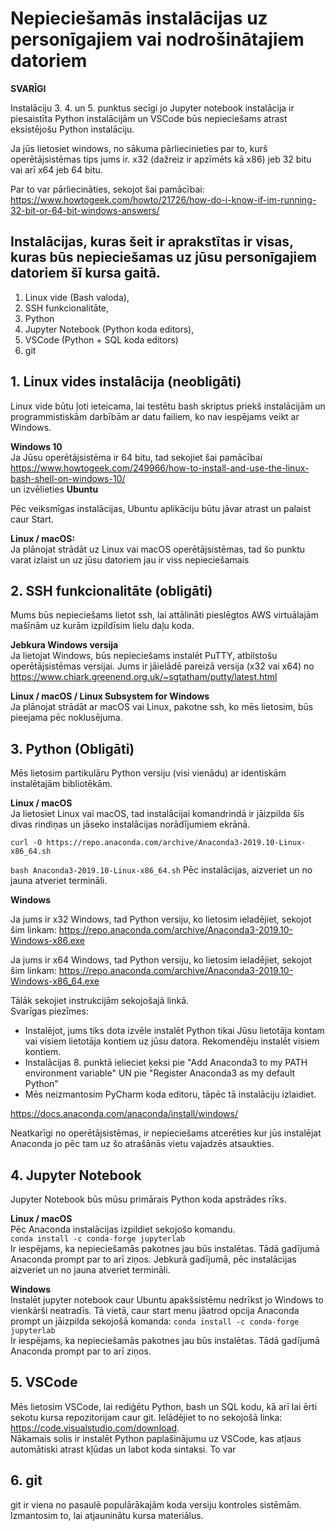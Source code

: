 # Nepieciešamās instalācijas uz personīgajiem vai nodrošinātajiem datoriem

**SVARĪGI**  

Instalāciju 3\. 4\. un 5\. punktus secīgi jo Jupyter notebook instalācija ir piesaistīta Python instalācijām un VSCode būs nepieciešams atrast eksistējošu Python instalāciju.

Ja jūs lietosiet windows, no sākuma pārliecinieties par to, kurš operētājsistēmas tips jums ir. x32 (dažreiz ir apzīmēts kā x86) jeb 32 bitu vai arī x64 jeb 64 bitu.  

Par to var pārliecināties, sekojot šai pamācībai:  
https://www.howtogeek.com/howto/21726/how-do-i-know-if-im-running-32-bit-or-64-bit-windows-answers/  

## Instalācijas, kuras šeit ir aprakstītas ir visas, kuras būs nepieciešamas uz jūsu personīgajiem datoriem šī kursa gaitā.

1. Linux vide (Bash valoda),  
2. SSH funkcionalitāte,  
3. Python
4. Jupyter Notebook (Python koda editors),  
5. VSCode (Python + SQL koda editors)  
6. git



## 1. Linux vides instalācija (neobligāti)  
Linux vide būtu ļoti ieteicama, lai testētu bash skriptus priekš instalācijām un programmistiskām darbībām ar datu failiem, ko nav iespējams veikt ar Windows.

**Windows 10**  
Ja Jūsu operētājsistēma ir 64 bitu, tad sekojiet šai pamācībai https://www.howtogeek.com/249966/how-to-install-and-use-the-linux-bash-shell-on-windows-10/  
un izvēlieties **Ubuntu**  

Pēc veiksmīgas instalācijas, Ubuntu aplikāciju būtu jāvar atrast un palaist caur Start. 



**Linux / macOS:**  
Ja plānojat strādāt uz Linux vai macOS operētājsistēmas, tad šo punktu varat izlaist un uz jūsu datoriem jau ir viss nepieciešamais


## 2. SSH funkcionalitāte (obligāti)  
Mums būs nepieciešams lietot ssh, lai attālināti pieslēgtos AWS virtuālajām mašīnām uz kurām izpildīsim lielu daļu koda. 

<!-- Ja ir ubuntu subsistēma, tad var lietot ssh un iespējams arī git -->
<!-- Ar ubuntu apakšistēmu lietot python/vscode/jupyter droši vien ir slikta ideja-->

**Jebkura Windows versija**  
Ja lietojat Windows, būs nepieciešams instalēt PuTTY, atbilstošu operētājsistēmas versijai. 
Jums ir jāielādē pareizā versija (x32 vai x64) no  
https://www.chiark.greenend.org.uk/~sgtatham/putty/latest.html  

**Linux / macOS / Linux Subsystem for Windows**  
Ja plānojat strādāt ar macOS vai Linux, pakotne ssh, ko mēs lietosim, būs pieejama pēc noklusējuma.  
<!-- 
Iespējams var nākties atvērt portu/iespējot kādus konfigus no šīs pamācības.
https://www.illuminiastudios.com/dev-diaries/ssh-on-windows-subsystem-for-linux/ -->



## 3. Python (Obligāti)
Mēs lietosim partikulāru Python versiju (visi vienādu) ar identiskām instalētajām bibliotēkām.

**Linux / macOS**  
Ja lietosiet Linux vai macOS, tad instalācijai komandrindā ir jāizpilda šīs divas rindiņas un jāseko instalācijas norādījumiem ekrānā.

`curl -O https://repo.anaconda.com/archive/Anaconda3-2019.10-Linux-x86_64.sh`  

`bash Anaconda3-2019.10-Linux-x86_64.sh`
Pēc instalācijas, aizveriet un no jauna atveriet termināli.

**Windows**  

Ja jums ir x32 Windows, tad Python versiju, ko lietosim ieladējiet, sekojot šim linkam:
https://repo.anaconda.com/archive/Anaconda3-2019.10-Windows-x86.exe  

Ja jums ir x64 Windows, tad Python versiju, ko lietosim ieladējiet, sekojot šim linkam:
https://repo.anaconda.com/archive/Anaconda3-2019.10-Windows-x86_64.exe  

Tālāk sekojiet instrukcijām sekojošajā linkā.  
Svarīgas piezīmes:  
* Instalējot, jums tiks dota izvēle instalēt Python tikai Jūsu lietotāja kontam vai visiem lietotāja kontiem uz jūsu datora. Rekomendēju instalēt visiem kontiem.
* Instalācijas 8\. punktā ielieciet ķeksi pie "Add Anaconda3 to my PATH environment variable" UN pie "Register Anaconda3 as my default Python"  
* Mēs neizmantosim PyCharm koda editoru, tāpēc tā instalāciju izlaidiet.  

https://docs.anaconda.com/anaconda/install/windows/  

Neatkarīgi no operētājsistēmas, ir nepieciešams atcerēties kur jūs instalējat Anaconda jo pēc tam uz šo atrašānās vietu vajadzēs atsaukties.


## 4. Jupyter Notebook
Jupyter Notebook būs mūsu primārais Python koda apstrādes rīks. 
<!-- https://jupyter.org/install -->

**Linux / macOS**  
Pēc Anaconda instalācijas izpildiet sekojošo komandu.  
`conda install -c conda-forge jupyterlab`  
Ir iespējams, ka nepieciešamās pakotnes jau būs instalētas. Tādā gadījumā Anaconda prompt par to arī ziņos. Jebkurā gadījumā, pēc instalācijas aizveriet un no jauna atveriet termināli.


**Windows**  
Instalēt jupyter notebook caur Ubuntu apakšsistēmu nedrīkst jo Windows to vienkārši neatradīs. Tā vietā, caur start menu jāatrod opcija Anaconda prompt un jāizpilda sekojošā komanda:
`conda install -c conda-forge jupyterlab`  
Ir iespējams, ka nepieciešamās pakotnes jau būs instalētas. Tādā gadījumā Anaconda prompt par to arī ziņos.


## 5. VSCode  
Mēs lietosim VSCode, lai rediģētu Python, bash un SQL kodu, kā arī lai ērti sekotu kursa repozitorijam caur git.
Ielādējiet to no sekojošā linka:  
https://code.visualstudio.com/download.  
Nākamais solis ir instalēt Python paplašinājumu uz VSCode, kas atļaus automātiski atrast kļūdas un labot koda sintaksi.
To var 

## 6. git  
git ir viena no pasaulē populārākajām koda versiju kontroles sistēmām. Izmantosim to, lai atjauninātu kursa materiālus. 